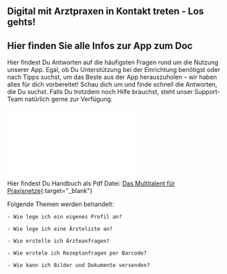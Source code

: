 ## Digital mit Arztpraxen in Kontakt treten - Los gehts!
## Hier finden Sie alle Infos zur App zum Doc

Hier findest Du Antworten auf die häufigsten Fragen rund um die Nutzung unserer App. Egal, ob Du Unterstützung bei der Einrichtung benötigst oder nach Tipps suchst, um das Beste aus der App herauszuholen – wir haben alles für dich vorbereitet!
Schau dich um und finde schnell die Antworten, die Du suchst. Falls Du trotzdem noch Hilfe brauchst, steht unser Support-Team natürlich gerne zur Verfügung.

![App zum Doc Logo](../../Dokumente/Patienten/handbuch_azd_patient_bild.pdf)

Hier findest Du Handbuch als Pdf Datei: [Das Multitalent für Praxisnetze](/Dokumente/Patienten/handbuch_azd_patient.pdf){:target="_blank"}

Folgende Themen werden behandelt:

    - Wie lege ich ein eigenes Profil an?

    - Wie lege ich eine Ärzteliste an?

    - Wie erstelle ich Ärzteanfragen?

    - Wie erstele ich Rezeptanfragen per Barcode?

    - Wie kann ich Bilder und Dokumente versenden?



